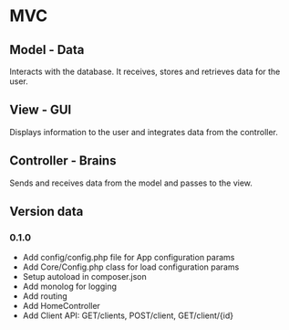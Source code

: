 # MVC

## Model - Data

Interacts with the database. It receives, stores and retrieves data for the user.

## View - GUI

Displays information to the user and integrates data from the controller.

## Controller - Brains

Sends and receives data from the model and passes to the view.

## Version data

### 0.1.0

- Add config/config.php file for App configuration params
- Add Core/Config.php class for load configuration params
- Setup autoload in composer.json
- Add monolog for logging
- Add routing
- Add HomeController
- Add Client API: GET/clients, POST/client, GET/client/{id}
